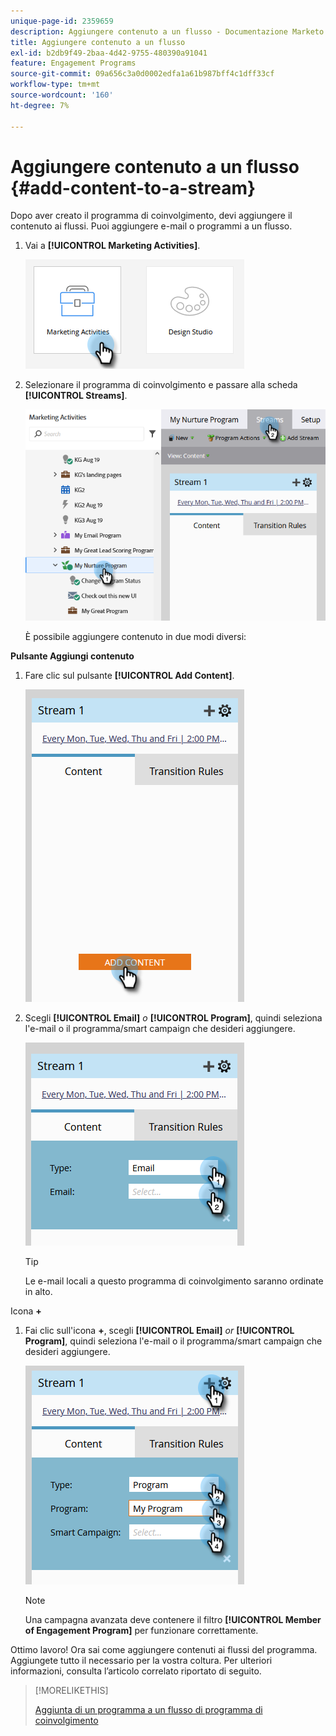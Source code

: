 ```yaml
---
unique-page-id: 2359659
description: Aggiungere contenuto a un flusso - Documentazione Marketo - Documentazione del prodotto
title: Aggiungere contenuto a un flusso
exl-id: b2db9f49-2baa-4d42-9755-480390a91041
feature: Engagement Programs
source-git-commit: 09a656c3a0d0002edfa1a61b987bff4c1dff33cf
workflow-type: tm+mt
source-wordcount: '160'
ht-degree: 7%

---
```


# Aggiungere contenuto a un flusso {#add-content-to-a-stream}

Dopo aver creato il programma di coinvolgimento, devi aggiungere il contenuto ai flussi. Puoi aggiungere e-mail o programmi a un flusso.

1. Vai a **[!UICONTROL Marketing Activities]**.

   ![](assets/add-content-to-a-stream-1.png)

1. Selezionare il programma di coinvolgimento e passare alla scheda **[!UICONTROL Streams]**.

   ![](assets/add-content-to-a-stream-2.png)

   È possibile aggiungere contenuto in due modi diversi:

**Pulsante Aggiungi contenuto**

1. Fare clic sul pulsante **[!UICONTROL Add Content]**.

   ![](assets/add-content-to-a-stream-3.png)

1. Scegli **[!UICONTROL Email]** _o_ **[!UICONTROL Program]**, quindi seleziona l&#39;e-mail o il programma/smart campaign che desideri aggiungere.

   ![](assets/add-content-to-a-stream-4.png)

   >[!TIP]
   >
   >Le e-mail locali a questo programma di coinvolgimento saranno ordinate in alto.

Icona **+**

1. Fai clic sull&#39;icona **+**, scegli **[!UICONTROL Email]** _or_ **[!UICONTROL Program]**, quindi seleziona l&#39;e-mail o il programma/smart campaign che desideri aggiungere.

   ![](assets/add-content-to-a-stream-5.png)

   >[!NOTE]
   >
   >Una campagna avanzata deve contenere il filtro **[!UICONTROL Member of Engagement Program]** per funzionare correttamente.

Ottimo lavoro! Ora sai come aggiungere contenuti ai flussi del programma. Aggiungete tutto il necessario per la vostra coltura. Per ulteriori informazioni, consulta l’articolo correlato riportato di seguito.

>[!MORELIKETHIS]
>
>[Aggiunta di un programma a un flusso di programma di coinvolgimento](/help/marketo/product-docs/email-marketing/drip-nurturing/creating-an-engagement-program/adding-a-program-to-an-engagement-program-stream.md)
